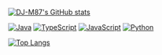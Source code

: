 [![DJ-M87's GitHub stats](https://github-readme-stats.vercel.app/api?username=DJ-M87&hide_title=false&hide_border=true&show_icons=true&include_all_commits=true&count_private=true&line_height=21&text_color=000&icon_color=000&bg_color=0,ea6161,ffc64d,fffc4d,52fa5a&theme=graywhite)](https://github.com/DJ-M87/github-readme-stats)

[![Java](https://img.shields.io/badge/-Java-000?&logo=Java&logoColor=007396)](https://github.com/DJ-M87?tab=repositories&q=&type=&language=java)
[![TypeScript](https://img.shields.io/badge/-TypeScript-000?&logo=TypeScript&logoColor=007ACC)](https://github.com/DJ-M87?tab=repositories&q=&type=&language=typescript)
[![JavaScript](https://img.shields.io/badge/-JavaScript-000?&logo=JavaScript&logoColor=007ACC)](https://github.com/DJ-M87?tab=repositories&q=&type=&language=javascript)
[![Python](https://img.shields.io/badge/-Python-000?&logo=python)](https://github.com/DJ-M87?tab=repositories&q=&type=&language=python)

[![Top Langs](https://github-readme-stats.vercel.app/api/top-langs/?username=DJ-M87&langs_count=10&layout=compact&hide_title=false&hide_border=true&show_icons=true&include_all_commits=true&count_private=true&line_height=21&text_color=000&icon_color=000&bg_color=0,ea6161,ffc64d,fffc4d,52fa5a&theme=graywhite)](https://github.com/DJ-M87/github-readme-stats)

